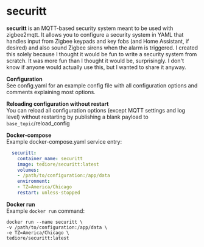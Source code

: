 # securitt
**securitt** is an MQTT-based security system meant to be used with zigbee2mqtt. It allows you to configure a security system in YAML that handles input from Zigbee keypads and key fobs (and Home Assistant, if desired) and also sound Zigbee sirens when the alarm is triggered. I created this solely because I thought it would be fun to write a security system from scratch. It was more fun than I thought it would be, surprisingly. I don't know if anyone would actually use this, but I wanted to share it anyway.

**Configuration**
<br>
See config.yaml for an example config file with all configuration options and comments explaining most options.

**Reloading configuration without restart**
<br>
You can reload all configuration options (except MQTT settings and log level) without restarting by publishing a blank payload to `base_topic`/reload_config

**Docker-compose**
<br>
Example docker-compose.yaml service entry:
```yaml
  securitt:
    container_name: securitt
    image: tediore/securitt:latest
    volumes:
    - /path/to/configuration:/app/data
    environment:
    - TZ=America/Chicago
    restart: unless-stopped
```

**Docker run**
<br>
Example `docker run` command:
```
docker run --name securitt \
-v /path/to/configuration:/app/data \
-e TZ=America/Chicago \
tediore/securitt:latest
```